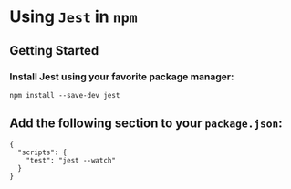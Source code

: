 # Using `Jest` in `npm` 

## Getting Started

### Install Jest using your favorite package manager:

```
npm install --save-dev jest
```

## Add the following section to your `package.json`:

```
{
  "scripts": {
    "test": "jest --watch"
  }
}
```





